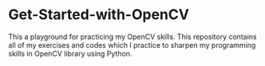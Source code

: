 # Get-Started-with-OpenCV
This a playground for practicing my OpenCV skills. This repository contains all of my exercises and codes which I practice to sharpen my programming skills in OpenCV library using Python.
